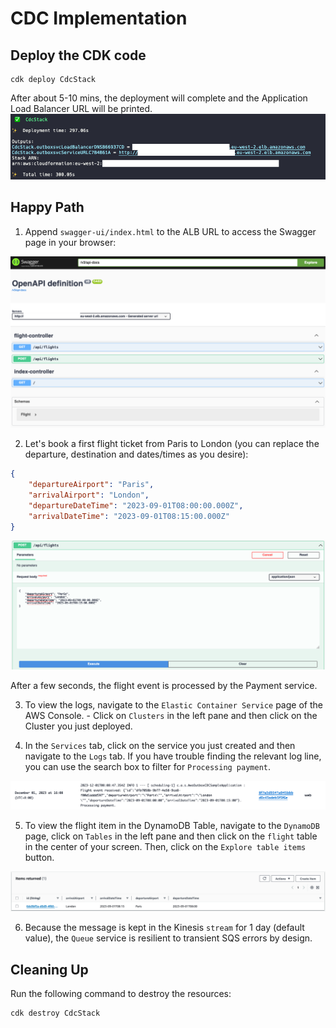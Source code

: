 # CDC Implementation

## Deploy the CDK code

```shell
cdk deploy CdcStack
```
After about 5-10 mins, the deployment will complete and the Application Load Balancer URL will be printed. 
![StackOutput](../img/cdc-stack-output.png)

## Happy Path

1. Append `swagger-ui/index.html` to the ALB URL to access the Swagger page in your browser:

![SwaggerPage](../img/cdc-swagger-page.png)

2. Let's book a first flight ticket from Paris to London (you can replace the departure, destination and dates/times as you desire):
```json
{
    "departureAirport": "Paris",
    "arrivalAirport": "London",
    "departureDateTime": "2023-09-01T08:00:00.000Z",
    "arrivalDateTime": "2023-09-01T08:15:00.000Z"
}
```
![FirstFlight](../img/cdc-first-flight.png)

After a few seconds, the flight event is processed by the Payment service.

3. To view the logs, navigate to the `Elastic Container Service` page of the AWS Console. - Click on `Clusters` in the left pane and then click on the Cluster you just deployed.

4. In the `Services` tab, click on the service you just created and then navigate to the `Logs` tab. If you have trouble finding the relevant log line, you can use the search box to filter for `Processing payment`.

![FlightProcessed](../img/cdc-first-flight-processed.png)

5. To view the flight item in the DynamoDB Table, navigate to the `DynamoDB` page, click on `Tables` in the left pane and then click on the `flight` table in the center of your screen. Then, click on the `Explore table items` button.

![FlightinDDB](../img/cdc-first-flight-in-db.png) 

6. Because the message is kept in the Kinesis `stream` for 1 day (default value), the `Queue` service is resilient to transient SQS errors by design.

## Cleaning Up

Run the following command to destroy the resources:

```shell
cdk destroy CdcStack
```
